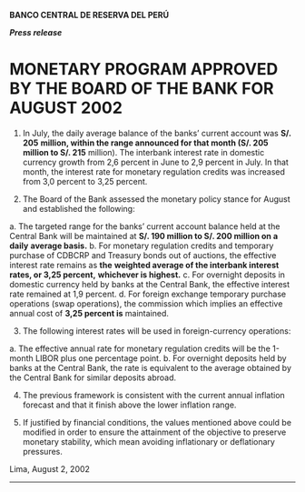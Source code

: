 **BANCO CENTRAL DE RESERVA DEL PERÚ**

**_Press release_**

# MONETARY PROGRAM APPROVED BY THE BOARD OF THE BANK FOR AUGUST 2002

1. In July, the daily average balance of the banks’ current account was **S/. 205**
**million, within the range announced for that month (S/. 205 million to S/. 215**
million). The interbank interest rate in domestic currency growth from 2,6 percent
in June to 2,9 percent in July. In that month, the interest rate for monetary
regulation credits was increased from 3,0 percent to 3,25 percent.

2. The Board of the Bank assessed the monetary policy stance for August and
established the following:

a. The targeted range for the banks’ current account balance held at the Central
Bank will be maintained at **S/. 190 million to S/. 200 million on a daily**
**average basis.**
b. For monetary regulation credits and temporary purchase of CDBCRP and
Treasury bonds out of auctions, the effective interest rate remains as **the**
**weighted average of the interbank interest rates, or 3,25 percent,**
**whichever is highest.**
c. For overnight deposits in domestic currency held by banks at the Central
Bank, the effective interest rate remained at 1,9 percent.
d. For foreign exchange temporary purchase operations (swap operations), the
commission which implies an effective annual cost of **3,25 percent is**
maintained.

3. The following interest rates will be used in foreign-currency operations:

a. The effective annual rate for monetary regulation credits will be the 1-month
LIBOR plus one percentage point.
b. For overnight deposits held by banks at the Central Bank, the rate is
equivalent to the average obtained by the Central Bank for similar deposits
abroad.

4. The previous framework is consistent with the current annual inflation forecast and
that it finish above the lower inflation range.

5. If justified by financial conditions, the values mentioned above could be modified
in order to ensure the attainment of the objective to preserve monetary stability,
which mean avoiding inflationary or deflationary pressures.

Lima, August 2, 2002


-----

